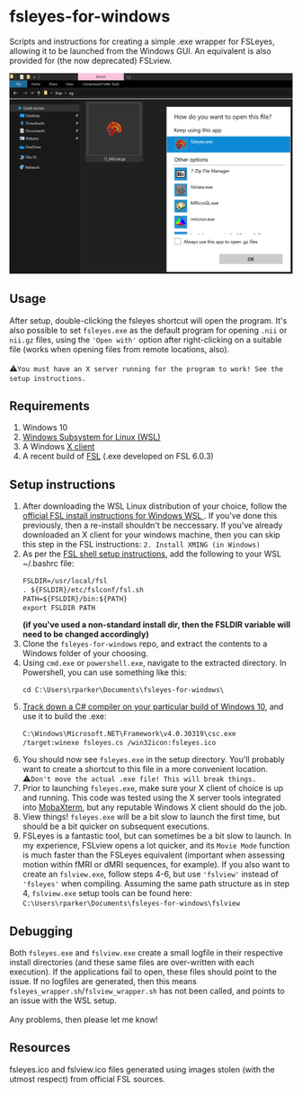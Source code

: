 # fsleyes-for-windows
Scripts and instructions for creating a simple .exe wrapper for FSLeyes, allowing it to be launched from the Windows GUI. An equivalent is also provided for (the now deprecated) FSLview.

![](https://github.com/PichardRarker/fsleyes-for-windows/blob/master/fsleyes-for-windows.png) 

 ## Usage
 After setup, double-clicking the fsleyes shortcut will open the program. It's also possible to set `fsleyes.exe` as the default program for opening `.nii` or `nii.gz` files,  using the `'Open with'` option after right-clicking on a suitable file (works when opening files from remote locations, also).<br>
<br>
 :warning:```You must have an X server running for the program to work! See the setup instructions.```


## Requirements
   1. Windows 10
   2. [Windows Subsystem for Linux (WSL)](https://docs.microsoft.com/en-us/windows/wsl/install-win10)
   3. A Windows [X client](https://superuser.com/questions/99303/what-are-my-x-client-options-for-ms-windows)
   4. A recent build of [FSL](https://fsl.fmrib.ox.ac.uk/fsl/fslwiki) (.exe developed on FSL 6.0.3)
   
## Setup instructions
   1. After downloading the WSL Linux distribution of your choice, follow the [official FSL install instructions for Windows WSL ](https://fsl.fmrib.ox.ac.uk/fsl/fslwiki/FslInstallation/Windows). If you've done this previously, then a re-install shouldn't be neccessary. If you've already downloaded an X client for your windows machine, then you can skip this step in the FSL instructions: `2. Install XMING (in Windows)`
   2. As per the [FSL shell setup instructions](https://fsl.fmrib.ox.ac.uk/fsl/fslwiki/FslInstallation/ShellSetup), add the following to your WSL ~/.bashrc file:
      ```
      FSLDIR=/usr/local/fsl
      . ${FSLDIR}/etc/fslconf/fsl.sh
      PATH=${FSLDIR}/bin:${PATH}
      export FSLDIR PATH
      ```
      **(if you've used a non-standard install dir, then the FSLDIR variable will need to be changed accordingly)**
   3. Clone the `fsleyes-for-windows` repo, and extract the contents to a Windows folder of your choosing. 
   4. Using `cmd.exe` or `powershell.exe`, navigate to the extracted directory. In Powershell, you can use something like this:
      ```
      cd C:\Users\rparker\Documents\fsleyes-for-windows\
      ```
   5. [Track down a C# compiler on your particular build of Windows 10](https://docs.microsoft.com/en-us/dotnet/csharp/language-reference/compiler-options/command-line-building-with-csc-exe), and use it to build the .exe:
      ```
      C:\Windows\Microsoft.NET\Framework\v4.0.30319\csc.exe /target:winexe fsleyes.cs /win32icon:fsleyes.ico
      ```
   6. You should now see `fsleyes.exe` in the setup directory. You'll probably want to create a shortcut to this file in a more convenient location.  
    :warning:```Don't move the actual .exe file! This will break things.```
   7. Prior to launching `fsleyes.exe`, make sure your X client of choice is up and running. This code was tested using the X server tools integrated into [MobaXterm](https://mobaxterm.mobatek.net/), but any reputable Windows X client should do the job. 
   8. View things! `fsleyes.exe` will be a bit slow to launch the first time, but should be a bit quicker on subsequent executions.
   9. FSLeyes is a fantastic tool, but can sometimes be a bit slow to launch. In my experience, FSLview opens a lot quicker, and its `Movie Mode` function is much faster than the FSLeyes equivalent (important when assessing motion within fMRI or dMRI sequences, for example). If you also want to create an `fslview.exe`, follow steps 4-6, but use `'fslview'` instead of `'fsleyes'` when compiling. Assuming the same path structure as in step 4, `fslview.exe` setup tools can be found here:
    ```
    C:\Users\rparker\Documents\fsleyes-for-windows\fslview
    ```
   
   ## Debugging
   
   Both `fsleyes.exe` and `fslview.exe` create a small logfile in their respective install directories (and these same files are over-written with each execution). If the applications fail to open, these files should point to the issue. If no logfiles are generated, then this means `fsleyes_wrapper.sh`/`fslview_wrapper.sh` has not been called, and points to an issue with the WSL setup.<br>
   <br>
   Any problems, then please let me know!
   
   ## Resources 
   
   fsleyes.ico and fslview.ico files generated using images stolen (with the utmost respect) from official FSL sources. 
   

